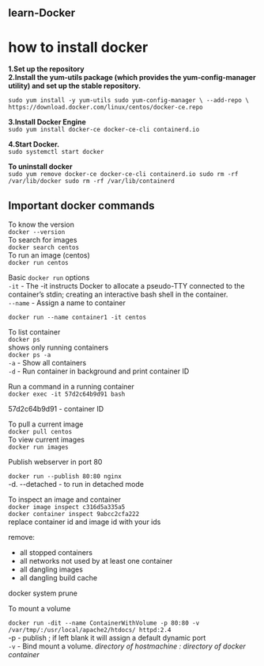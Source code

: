## learn-Docker  

# how to install docker  

**1.Set up the repository**  
**2.Install the yum-utils package (which provides the yum-config-manager utility) and set up the stable repository.**  

 `sudo yum install -y yum-utils
 sudo yum-config-manager \
    --add-repo \
    https://download.docker.com/linux/centos/docker-ce.repo`

**3.Install Docker Engine**  
`sudo yum install docker-ce docker-ce-cli containerd.io`  

**4.Start Docker.**  
`sudo systemctl start docker`  

**To uninstall docker**  
`sudo yum remove docker-ce docker-ce-cli containerd.io
 sudo rm -rf /var/lib/docker
 sudo rm -rf /var/lib/containerd`


## Important docker commands  

To know the version  
`docker --version`  
To search for images  
`docker search centos`  
To run an image (centos)  
`docker run centos`  

Basic `docker run` options  
`-it` - The -it instructs Docker to allocate a pseudo-TTY connected to the container’s stdin; creating an interactive bash shell in the container.  
`--name` - Assign a name to container  

`docker run --name container1 -it centos`  

To list container   
`docker ps`  
shows only running containers  
`docker ps -a`  
`-a` - Show all containers  
`-d` - Run container in background and print container ID  

Run a command in a running container  
`docker exec -it 57d2c64b9d91 bash`  

57d2c64b9d91 - container ID  

To pull a current image  
`docker pull centos`  
To view current images  
`docker run images`  

Publish webserver in port 80  

`docker run --publish 80:80 nginx`  
-d. --detached - to run in detached mode  

To inspect an image and container   
`docker image inspect c316d5a335a5`    
`docker container inspect 9abcc2cfa222`  
replace container id and image id with your ids    

remove:  
  - all stopped containers  
  - all networks not used by at least one container  
  - all dangling images  
  - all dangling build cache  
  
  docker system prune  
  
To mount a volume   

`docker run -dit --name ContainerWithVolume -p 80:80 -v /var/tmp/:/usr/local/apache2/htdocs/ httpd:2.4`  
-p - publish ; if left blank it will assign a default dynamic port  
`-v` - Bind mount a volume. *directory of hostmachine : directory of docker container*  


  

